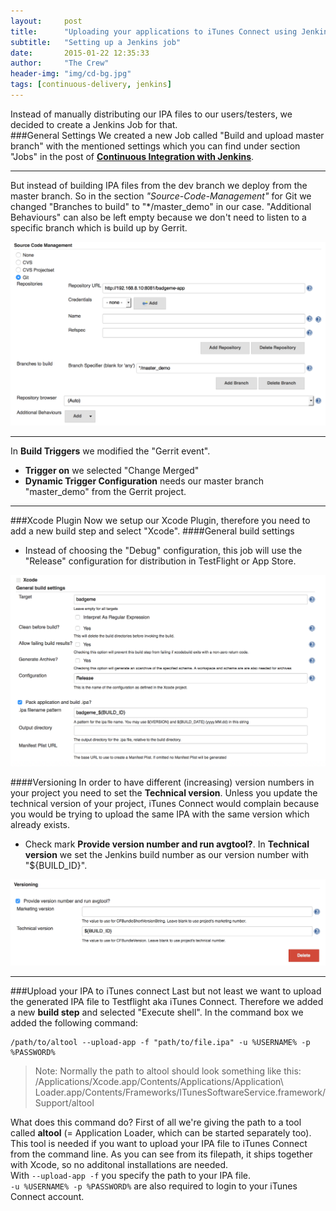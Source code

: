 ```yaml
---
layout:     post
title:      "Uploading your applications to iTunes Connect using Jenkins"
subtitle:   "Setting up a Jenkins job"
date:       2015-01-22 12:35:33
author:     "The Crew"
header-img: "img/cd-bg.jpg"
tags: [continuous-delivery, jenkins]
---
```


Instead of manually distributing our IPA files to our users/testers, we decided to create a Jenkins Job for that.<br>
###General Settings
We created a new Job called "Build and upload master branch" with the mentioned settings which you can find under section "Jobs" in the post of [**Continuous Integration with Jenkins**](http://ciforios.github.io/2015/01/25/Jenkins/).<br>
***
But instead of building IPA files from the dev branch we deploy from the master branch. So in the section *"Source-Code-Management"* for Git we changed "Branches to build" to "*/master_demo" in our case. "Additional Behaviours" can also be left empty because we don't need to listen to a specific branch which is build up by Gerrit.<br>

![image](/img/jenkins/jobITunesConnectSCM.png)
***
In **Build Triggers** we modified the "Gerrit event".

* **Trigger on** we selected "Change Merged"
* **Dynamic Trigger Configuration** needs our master branch "master_demo" from the Gerrit project.

***
###Xcode Plugin
Now we setup our Xcode Plugin, therefore you need to add a new build step and select "Xcode". 
####General build settings
* Instead of choosing the "Debug" configuration, this job will use the "Release" configuration for distribution in TestFlight or App Store.

![image](/img/jenkins/pluginXcodeBuildSettings.png)

####Versioning
In order to have different (increasing) version numbers in your project you need to set the **Technical version**. Unless you update the technical version of your project, iTunes Connect would complain because you would be trying to upload the same IPA with the same version which already exists.<br>

* Check mark **Provide version number and run avgtool?**. In **Technical version** we set the Jenkins build number as our version number with "${BUILD_ID}".

![image](/img/jenkins/pluginXcodeVersioning.png)

***
###Upload your IPA to iTunes connect
Last but not least we want to upload the generated IPA file to Testflight aka iTunes Connect. Therefore we added a new **build step** and selected "Execute shell". In the command box we added the following command:<br>
```
/path/to/altool --upload-app -f "path/to/file.ipa" -u %USERNAME% -p %PASSWORD%
```
> Note: Normally the path to altool should look something like this: /Applications/Xcode.app/Contents/Applications/Application\ Loader.app/Contents/Frameworks/ITunesSoftwareService.framework/Support/altool

What does this command do? First of all we're giving the path to a tool called **altool** (= Application Loader, which can be started separately too). This tool is needed if you want to upload your IPA file to iTunes Connect from the command line. As you can see from its filepath, it ships together with Xcode, so no additonal installations are needed.<br>
With ```--upload-app -f``` you specify the path to your IPA file.<br>
```-u %USERNAME% -p %PASSWORD%``` are also required to login to your iTunes Connect account.
